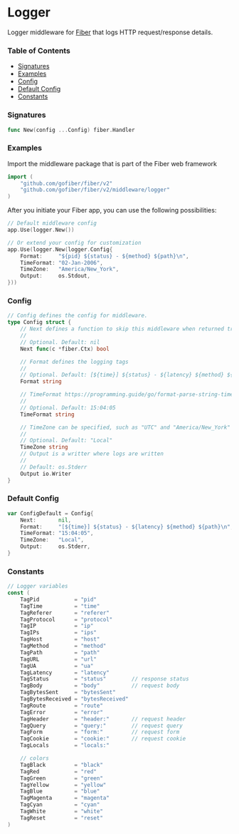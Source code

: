 # Logger
Logger middleware for [Fiber](https://github.com/gofiber/fiber) that logs HTTP request/response details.

### Table of Contents
- [Signatures](#signatures)
- [Examples](#examples)
- [Config](#config)
- [Default Config](#default-config)
- [Constants](#constants)

### Signatures
```go
func New(config ...Config) fiber.Handler
```

### Examples
Import the middleware package that is part of the Fiber web framework
```go
import (
	"github.com/gofiber/fiber/v2"
	"github.com/gofiber/fiber/v2/middleware/logger"
)
```

After you initiate your Fiber app, you can use the following possibilities:
```go
// Default middleware config
app.Use(logger.New())

// Or extend your config for customization
app.Use(logger.New(logger.Config{
	Format:     "${pid} ${status} - ${method} ${path}\n",
	TimeFormat: "02-Jan-2006",
	TimeZone:   "America/New_York",
	Output:     os.Stdout,
}))
```

### Config
```go
// Config defines the config for middleware.
type Config struct {
	// Next defines a function to skip this middleware when returned true.
	//
	// Optional. Default: nil
	Next func(c *fiber.Ctx) bool

	// Format defines the logging tags
	//
	// Optional. Default: [${time}] ${status} - ${latency} ${method} ${path}\n
	Format string

	// TimeFormat https://programming.guide/go/format-parse-string-time-date-example.html
	//
	// Optional. Default: 15:04:05
	TimeFormat string

	// TimeZone can be specified, such as "UTC" and "America/New_York" and "Asia/Chongqing", etc
	//
	// Optional. Default: "Local"
	TimeZone string
	// Output is a writter where logs are written
	//
	// Default: os.Stderr
	Output io.Writer
}
```

### Default Config
```go
var ConfigDefault = Config{
	Next:       nil,
	Format:     "[${time}] ${status} - ${latency} ${method} ${path}\n",
	TimeFormat: "15:04:05",
	TimeZone:   "Local",
	Output:     os.Stderr,
}
```

### Constants
```go
// Logger variables
const (
	TagPid           = "pid"
	TagTime          = "time"
	TagReferer       = "referer"
	TagProtocol      = "protocol"
	TagIP            = "ip"
	TagIPs           = "ips"
	TagHost          = "host"
	TagMethod        = "method"
	TagPath          = "path"
	TagURL           = "url"
	TagUA            = "ua"
	TagLatency       = "latency"
	TagStatus        = "status"        // response status
	TagBody          = "body"          // request body
	TagBytesSent     = "bytesSent"
	TagBytesReceived = "bytesReceived"
	TagRoute         = "route"
	TagError         = "error"
	TagHeader        = "header:"       // request header
	TagQuery         = "query:"        // request query
	TagForm          = "form:"         // request form
	TagCookie        = "cookie:"       // request cookie
	TagLocals        = "locals:"

	// colors
	TagBlack         = "black"
	TagRed           = "red"
	TagGreen         = "green"
	TagYellow        = "yellow"
	TagBlue          = "blue"
	TagMagenta       = "magenta"
	TagCyan          = "cyan"
	TagWhite         = "white"
	TagReset         = "reset"
)
```